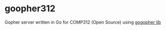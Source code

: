 # goopher312

Gopher server written in Go for COMP312 (Open Source) using [gogopher lib](https://github.com/taotetek/gogopher)
